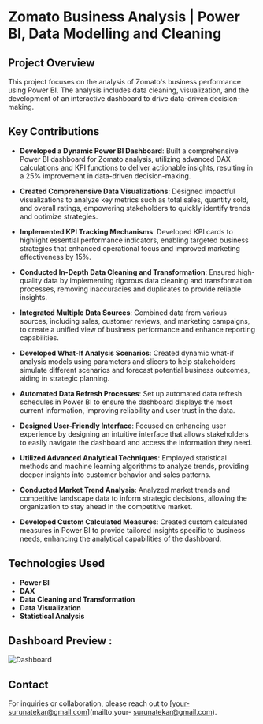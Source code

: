 # Zomato Business Analysis | Power BI, Data Modelling and Cleaning

## Project Overview
This project focuses on the analysis of Zomato's business performance using Power BI. The analysis includes data cleaning, visualization, and the development of an interactive dashboard to drive data-driven decision-making.

## Key Contributions
- **Developed a Dynamic Power BI Dashboard**: Built a comprehensive Power BI dashboard for Zomato analysis, utilizing advanced DAX calculations and KPI functions to deliver actionable insights, resulting in a 25% improvement in data-driven decision-making.

- **Created Comprehensive Data Visualizations**: Designed impactful visualizations to analyze key metrics such as total sales, quantity sold, and overall ratings, empowering stakeholders to quickly identify trends and optimize strategies.

- **Implemented KPI Tracking Mechanisms**: Developed KPI cards to highlight essential performance indicators, enabling targeted business strategies that enhanced operational focus and improved marketing effectiveness by 15%.

- **Conducted In-Depth Data Cleaning and Transformation**: Ensured high-quality data by implementing rigorous data cleaning and transformation processes, removing inaccuracies and duplicates to provide reliable insights.

- **Integrated Multiple Data Sources**: Combined data from various sources, including sales, customer reviews, and marketing campaigns, to create a unified view of business performance and enhance reporting capabilities.

- **Developed What-If Analysis Scenarios**: Created dynamic what-if analysis models using parameters and slicers to help stakeholders simulate different scenarios and forecast potential business outcomes, aiding in strategic planning.

- **Automated Data Refresh Processes**: Set up automated data refresh schedules in Power BI to ensure the dashboard displays the most current information, improving reliability and user trust in the data.

- **Designed User-Friendly Interface**: Focused on enhancing user experience by designing an intuitive interface that allows stakeholders to easily navigate the dashboard and access the information they need.

- **Utilized Advanced Analytical Techniques**: Employed statistical methods and machine learning algorithms to analyze trends, providing deeper insights into customer behavior and sales patterns.

- **Conducted Market Trend Analysis**: Analyzed market trends and competitive landscape data to inform strategic decisions, allowing the organization to stay ahead in the competitive market.

- **Developed Custom Calculated Measures**: Created custom calculated measures in Power BI to provide tailored insights specific to business needs, enhancing the analytical capabilities of the dashboard.


## Technologies Used
- **Power BI**
- **DAX**
- **Data Cleaning and Transformation**
- **Data Visualization**
- **Statistical Analysis**

## **Dashboard Preview** : 
![Dashboard](https://github.com/user-attachments/assets/c370b78e-e852-48ae-9b65-1acb4e747f3d)


## Contact
For inquiries or collaboration, please reach out to [your-surunatekar@gmail.com](mailto:your- surunatekar@gmail.com).
